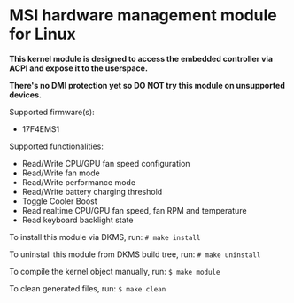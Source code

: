 # MSI hardware management module for Linux

**This kernel module is designed to access the embedded controller via ACPI and expose it to the userspace.**

**There's no DMI protection yet so DO NOT try this module on unsupported devices.**

Supported firmware(s):
 - 17F4EMS1



Supported functionalities:
 - Read/Write CPU/GPU fan speed configuration
 - Read/Write fan mode
 - Read/Write performance mode
 - Read/Write battery charging threshold
 - Toggle Cooler Boost
 - Read realtime CPU/GPU fan speed, fan RPM and temperature
 - Read keyboard backlight state


To install this module via DKMS, run:
`# make install`

To uninstall this module from DKMS build tree, run:
`# make uninstall`

To compile the kernel object manually, run:
`$ make module`

To clean generated files, run:
`$ make clean`
